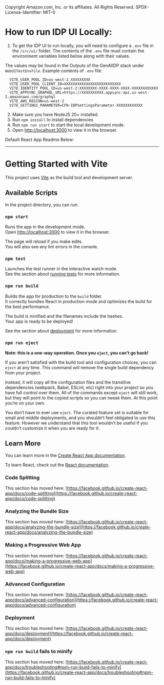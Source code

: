 Copyright Amazon.com, Inc. or its affiliates. All Rights Reserved.
SPDX-License-Identifier: MIT-0

# How to run IDP UI Locally:

1. To get the IDP UI to run locally, you will need to configure a `.env` file in the `/src/ui/` folder. The contents of the `.env` file must contain the environment variables listed below along with their values. 

The values may be found in the Outputs of the GenAIIDP stack under `WebUITestEnvFile`.
Example contents of `.env` file:

```
  VITE_USER_POOL_ID=us-west-2_XXXXXXXXX
  VITE_USER_POOL_CLIENT_ID=XXXXXXXXXXXXXXXXXXXXXXXXXX
  VITE_IDENTITY_POOL_ID=us-west-2:XXXXXXXX-XXXX-XXXX-XXXX-XXXXXXXXXXXX
  VITE_APPSYNC_GRAPHQL_URL=https://XXXXXXXXXX.appsync-api.us-west-2.amazonaws.com/graphql
  VITE_AWS_REGION=us-west-2
  VITE_SETTINGS_PARAMETER=CFN-IDPSettingsParameter-XXXXXXXXXXXX
```



2. Make sure you have NodeJS 20+ installed.
3. Run `npm install` to install dependencies
4. Run `npm run start` to start the local development mode.
5. Open [http://localhost:3000](http://localhost:3000) to view it in the browser.


Default React App Readme Below:

-------------------------------------------

# Getting Started with Vite

This project uses [Vite](https://vitejs.dev/) as the build tool and development server.

## Available Scripts

In the project directory, you can run:

### `npm start`

Runs the app in the development mode.\
Open [http://localhost:3000](http://localhost:3000) to view it in the browser.

The page will reload if you make edits.\
You will also see any lint errors in the console.

### `npm test`

Launches the test runner in the interactive watch mode.\
See the section about [running tests](https://facebook.github.io/create-react-app/docs/running-tests) for more information.

### `npm run build`

Builds the app for production to the `build` folder.\
It correctly bundles React in production mode and optimizes the build for the best performance.

The build is minified and the filenames include the hashes.\
Your app is ready to be deployed!

See the section about [deployment](https://facebook.github.io/create-react-app/docs/deployment) for more information.

### `npm run eject`

**Note: this is a one-way operation. Once you `eject`, you can’t go back!**

If you aren’t satisfied with the build tool and configuration choices, you can `eject` at any time. This command will remove the single build dependency from your project.

Instead, it will copy all the configuration files and the transitive dependencies (webpack, Babel, ESLint, etc) right into your project so you have full control over them. All of the commands except `eject` will still work, but they will point to the copied scripts so you can tweak them. At this point you’re on your own.

You don’t have to ever use `eject`. The curated feature set is suitable for small and middle deployments, and you shouldn’t feel obligated to use this feature. However we understand that this tool wouldn’t be useful if you couldn’t customize it when you are ready for it.

## Learn More

You can learn more in the [Create React App documentation](https://facebook.github.io/create-react-app/docs/getting-started).

To learn React, check out the [React documentation](https://reactjs.org/).

### Code Splitting

This section has moved here: [https://facebook.github.io/create-react-app/docs/code-splitting](https://facebook.github.io/create-react-app/docs/code-splitting)

### Analyzing the Bundle Size

This section has moved here: [https://facebook.github.io/create-react-app/docs/analyzing-the-bundle-size](https://facebook.github.io/create-react-app/docs/analyzing-the-bundle-size)

### Making a Progressive Web App

This section has moved here: [https://facebook.github.io/create-react-app/docs/making-a-progressive-web-app](https://facebook.github.io/create-react-app/docs/making-a-progressive-web-app)

### Advanced Configuration

This section has moved here: [https://facebook.github.io/create-react-app/docs/advanced-configuration](https://facebook.github.io/create-react-app/docs/advanced-configuration)

### Deployment

This section has moved here: [https://facebook.github.io/create-react-app/docs/deployment](https://facebook.github.io/create-react-app/docs/deployment)

### `npm run build` fails to minify

This section has moved here: [https://facebook.github.io/create-react-app/docs/troubleshooting#npm-run-build-fails-to-minify](https://facebook.github.io/create-react-app/docs/troubleshooting#npm-run-build-fails-to-minify)
